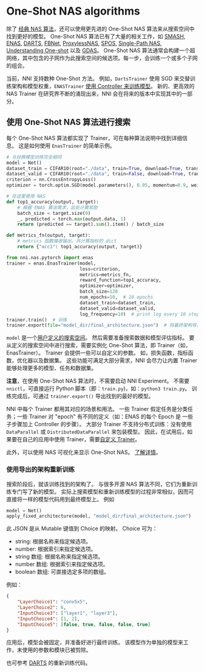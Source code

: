 # One-Shot NAS algorithms

除了 [经典 NAS 算法](./ClassicNas.md)，还可以使用更先进的 One-Shot NAS 算法来从搜索空间中找到更好的模型。 One-Shot NAS 算法已有了大量的相关工作，如 [SMASH][8], [ENAS][2], [DARTS][1], [FBNet][3], [ProxylessNAS][4], [SPOS][5], [Single-Path NAS][6],  [Understanding One-shot][7] 以及 [GDAS][9]。 One-Shot NAS 算法通常会构建一个超网络，其中包含的子网作为此搜索空间的候选项。每一步，会训练一个或多个子网的组合。

当前，NNI 支持数种 One-Shot 方法。 例如，`DartsTrainer` 使用 SGD 来交替训练架构和模型权重，`ENASTrainer` [使用 Controller 来训练模型][2]。 新的、更高效的 NAS Trainer 在研究界不断的涌现出来，NNI 会在将来的版本中实现其中的一部分。

## 使用 One-Shot NAS 算法进行搜索

每个 One-Shot NAS 算法都实现了 Trainer，可在每种算法说明中找到详细信息。 这是如何使用 `EnasTrainer` 的简单示例。

```python
# 与经典模型训练完全相同
model = Net()
dataset_train = CIFAR10(root="./data", train=True, download=True, transform=train_transform)
dataset_valid = CIFAR10(root="./data", train=False, download=True, transform=valid_transform)
criterion = nn.CrossEntropyLoss()
optimizer = torch.optim.SGD(model.parameters(), 0.05, momentum=0.9, weight_decay=1.0E-4)

# 在这里使用 NAS
def top1_accuracy(output, target):
    # 根据 ENAS 算法需求，此处计算奖励
    batch_size = target.size(0)
    _, predicted = torch.max(output.data, 1)
    return (predicted == target).sum().item() / batch_size

def metrics_fn(output, target):
    # metrics 函数接收输出，并计算指标的 dict
    return {"acc1": top1_accuracy(output, target)}

from nni.nas.pytorch import enas
trainer = enas.EnasTrainer(model,
                           loss=criterion,
                           metrics=metrics_fn,
                           reward_function=top1_accuracy,
                           optimizer=optimizer,
                           batch_size=128
                           num_epochs=10,  # 10 epochs
                           dataset_train=dataset_train,
                           dataset_valid=dataset_valid,
                           log_frequency=10)  # print log every 10 steps
trainer.train()  # 训练
trainer.export(file="model_dir/final_architecture.json")  # 将最终架构导出为文件
```

`model` 是一个[用户定义的搜索空间](./WriteSearchSpace.md)。 然后需要准备搜索数据和模型评估指标。 要从定义的搜索空间中进行搜索，需要实例化 One-Shot 算法，即 Trainer（如，EnasTrainer）。 Trainer 会提供一些可以自定义的参数。 如，损失函数，指标函数，优化器以及数据集。 这些功能可满足大部分需求，NNI 会尽力让内置 Trainer 能够处理更多的模型、任务和数据集。

**注意**，在使用 One-Shot NAS 算法时，不需要启动 NNI Experiment。 不需要 `nnictl`，可直接运行 Python 脚本（即：`train.py`)，如：`python3 train.py`。 训练完成后，可通过 `trainer.export()` 导出找到的最好的模型。

NNI 中每个 Trainer 都用其对应的场景和用法。 一些 Trainer 假定任务是分类任务；一些 Trainer 对 "epoch" 有不同的定义（如：ENAS 的每个 Epoch 是 一些子步骤加上 Controller 的步骤）。 大部分 Trainer 不支持分布式训练：没有使用 `DataParallel` 或 `DistributedDataParallel` 来包装模型。 因此，在试用后，如果要在自己的应用中使用 Trainer，需要[自定义 Trainer](./Advanced.md#extend-the-ability-of-one-shot-trainers)。

此外，可以使用 NAS 可视化来显示 One-Shot NAS。 [了解详情](./Visualization.md)。

### 使用导出的架构重新训练

搜索阶段后，就该训练找到的架构了。 与很多开源 NAS 算法不同，它们为重新训练专门写了新的模型。 实际上搜索模型和重新训练模型的过程非常相似，因而可直接将一样的模型代码用到最终模型上。 例如

```python
model = Net()
apply_fixed_architecture(model, "model_dir/final_architecture.json")
```

此 JSON 是从 Mutable 键值到 Choice 的映射。 Choice 可为：

* string: 根据名称来指定候选项。
* number: 根据索引来指定候选项。
* string 数组: 根据名称来指定候选项。
* number 数组: 根据索引来指定候选项。
* boolean 数组: 可直接选定多项的数组。

例如：

```json
{
    "LayerChoice1": "conv5x5",
    "LayerChoice2": 6,
    "InputChoice3": ["layer1", "layer3"],
    "InputChoice4": [1, 2],
    "InputChoice5": [false, true, false, false, true]
}
```

应用后，模型会被固定，并准备好进行最终训练。 该模型作为单独的模型来工作，未使用的参数和模块已被剪除。

也可参考 [DARTS](./DARTS.md) 的重新训练代码。

[1]: https://arxiv.org/abs/1808.05377
[2]: https://arxiv.org/abs/1802.03268
[2]: https://arxiv.org/abs/1802.03268
[3]: https://arxiv.org/abs/1812.03443
[4]: https://arxiv.org/abs/1812.00332
[5]: https://arxiv.org/abs/1904.00420
[6]: https://arxiv.org/abs/1904.02877
[7]: http://proceedings.mlr.press/v80/bender18a
[8]: https://arxiv.org/abs/1708.05344
[9]: https://arxiv.org/abs/1910.04465
